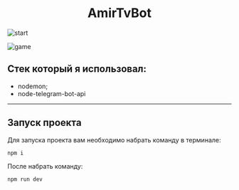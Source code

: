 <h1 align="center"> AmirTvBot </h1>

![start](https://user-images.githubusercontent.com/92297776/199062397-0af2290a-28ab-4ce4-ac64-54734029bc36.gif)



![game](https://user-images.githubusercontent.com/92297776/199062732-2dc36afe-92aa-42b2-bd9b-b78df12dd37f.gif)

## Стек который я использовал:

- nodemon;
- node-telegram-bot-api

-------

## Запуск проекта

Для запуска проекта вам необходимо набрать команду в терминале:

```javascript
npm i
```

После набрать команду:

```javascript
npm run dev
```
